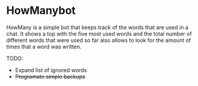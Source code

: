 # HowManybot
HowMany is a simple bot that keeps track of the words that are used in a chat.
It shows a top with the five most used words and the total number of different words that were used so far also allows to look for the amount of times that a word was written.

 TODO:
* Expand list of ignored words
* ~~Programate simple backups~~


